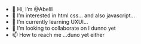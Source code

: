 - 👋 Hi, I’m @Abelil
- 👀 I’m interested in html css... and also javascript...
- 🌱 I’m currently learning UXUI...
- 💞️ I’m looking to collaborate on I dunno yet
- 📫 How to reach me ...duno yet either

<!---
Abelil/Abelil is a ✨ special ✨ repository because its `README.md` (this file) appears on your GitHub profile.
You can click the Preview link to take a look at your changes.
--->
